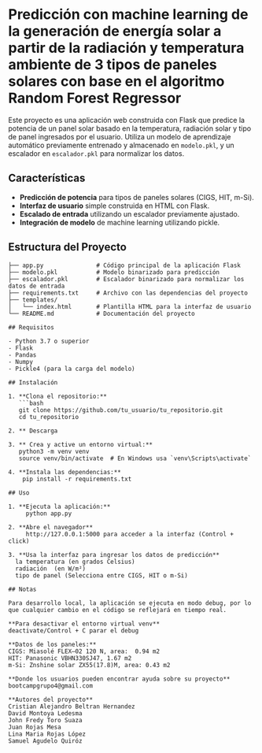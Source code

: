# Predicción con machine learning de la generación de energía solar a partir de la radiación y temperatura ambiente de 3 tipos de paneles solares con base en el algoritmo Random Forest Regressor

Este proyecto es una aplicación web construida con Flask que predice la potencia de un panel solar basado en la temperatura, radiación solar y tipo de panel ingresados por el usuario. Utiliza un modelo de aprendizaje automático previamente entrenado y almacenado en `modelo.pkl`, y un escalador en `escalador.pkl` para normalizar los datos.

## Características

- **Predicción de potencia** para tipos de paneles solares (CIGS, HIT, m-Si).
- **Interfaz de usuario** simple construida en HTML con Flask.
- **Escalado de entrada** utilizando un escalador previamente ajustado.
- **Integración de modelo** de machine learning utilizando pickle.

## Estructura del Proyecto

```plaintext
├── app.py               # Código principal de la aplicación Flask
├── modelo.pkl           # Modelo binarizado para predicción
├── escalador.pkl        # Escalador binarizado para normalizar los datos de entrada
├── requirements.txt     # Archivo con las dependencias del proyecto
├── templates/
│   └── index.html       # Plantilla HTML para la interfaz de usuario
└── README.md            # Documentación del proyecto

## Requisitos

- Python 3.7 o superior
- Flask
- Pandas
- Numpy
- Pickle4 (para la carga del modelo)

## Instalación

1. **Clona el repositorio:**
   ```bash
   git clone https://github.com/tu_usuario/tu_repositorio.git
   cd tu_repositorio

2. ** Descarga 

3. ** Crea y active un entorno virtual:**
   python3 -m venv venv
   source venv/bin/activate  # En Windows usa `venv\Scripts\activate`
   
4. **Instala las dependencias:**
    pip install -r requirements.txt

## Uso

1. **Ejecuta la aplicación:**
     python app.py

2. **Abre el navegador** 
     http://127.0.0.1:5000 para acceder a la interfaz (Control + click)

3. **Usa la interfaz para ingresar los datos de predicción**
  la temperatura (en grados Celsius)
  radiación  (en W/m²)
  tipo de panel (Selecciona entre CIGS, HIT o m-Si)

## Notas

Para desarrollo local, la aplicación se ejecuta en modo debug, por lo que cualquier cambio en el código se reflejará en tiempo real.

**Para desactivar el entorno virtual venv**
deactivate/Control + C parar el debug

**Datos de los paneles:**
CIGS: Miasolé FLEX–02 120 N, area:  0.94 m2
HIT: Panasonic VBHN330SJ47, 1.67 m2
m-Si: Znshine solar ZX55(17.8)M, area: 0.43 m2

**Donde los usuarios pueden encontrar ayuda sobre su proyecto**
bootcampgrupo4@gmail.com

**Autores del proyecto**
Cristian Alejandro Beltran Hernandez
David Montoya Ledesma
John Fredy Toro Suaza
Juan Rojas Mesa
Lina Maria Rojas López
Samuel Agudelo Quiróz

